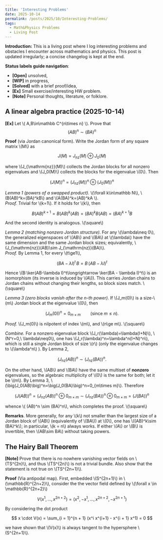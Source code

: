 ```yaml
---
title: 'Interesting Problems'
date: 2025-10-14
permalink: /posts/2025/10/Interesting-Problems/
tags:
  - Math&Physics Problems
  - Living Post
---
```

**Introduction:** This is a living post where I log interesting problems and obstacles I encounter across mathematics and physics. This post is updated irregularly; a concise changelog is kept at the end.

**Status labels guide navigation**:

- **[Open]** unsolved,
- **[WIP]** in progress,
- **[Solved]** with a brief proof/idea,
- **[Ex]** Small exercise/interesting HW problem.
- **[Note]** Personal thoughts, literature, or folklore.

A linear algebra practice (2025-10-14)
---

**[Ex]** Let \\( A,B\in\mathbb C^{n\times n} \\). Prove that
$$
(AB)^n \sim (BA)^n
$$

**Proof** (via Jordan canonical form). Write the Jordan form of any square matrix \\(M\\) as

$$
J(M)=J_{\mathrm{nz}}(M)\oplus J_0(M)
$$

where \\(J_{\mathrm{nz}}(M)\\) collects the Jordan blocks for all nonzero eigenvalues and \\(J_0(M)\\) collects the blocks for the eigenvalue \\(0\\). Then

$$
\big(J(M)\big)^n=\big(J_{\mathrm{nz}}(M)\big)^n\oplus \big(J_0(M)\big)^n
$$

*Lemma 1 (powers of a swapped product).* \\(\forall k\in\mathbb N\\), \\(B(AB)^k=(BA)^kB\\) and \\(A(BA)^k=(AB)^kA \\). \
*Proof.* Trivial for \\(k=1\\). If it holds for \\(k\\), then

$$
B(AB)^{k+1} = B(AB)^k(AB) = (BA)^kB(AB) = (BA)^{k+1} B
$$

And the second identity is analogous. \\(\square\\)

*Lemma 2 (matching nonzero Jordan structure).* For any \\(\lambda\neq 0\\), the generalized eigenspaces of \\(AB\\) and \\(BA\\) at \\(\lambda\\) have the same dimension and the same Jordan block sizes; equivalently, \\(J_{\mathrm{nz}}(AB)\sim J_{\mathrm{nz}}(BA)\\). \
*Proof.* By Lemma 1, for every \\(t\ge1\\),

$$
(BA-\lambda I)^t\,B=B\,(AB-\lambda I)^t
$$

Hence \\(B:\ker(AB-\lambda I)^t\longrightarrow \ker(BA - \lambda I)^t\\) is an isomorphism (its inverse is induced by \\(A\\)). This carries Jordan chains to Jordan chains without changing their lengths, so block sizes match. \\(\square\\)

*Lemma 3 (zero blocks vanish after the $n$-th power).* If \\(J_m(0)\\) is a size-\\(m\\) Jordan block at the eigenvalue \\(0\\), then

$$
\big(J_m(0)\big)^n = 0_{m\times m} \qquad (\text{since }m\le n).
$$

*Proof.* \\(J_m(0)\\) is nilpotent of index \\(m\\), and \\(n\ge m\\). \\(\square\\)

*Combine.* For a nonzero eigenvalue block \\(J_r(\lambda)=\lambda(I+N)\\), \\(N^r=0,\ \lambda\neq0\\), one has \\(J_r(\lambda)^n=\lambda^n(I+N)^n\\), which is still a single Jordan block of size \\(r\\) (only the eigenvalue changes to \\(\lambda^n\\) ). By Lemma 2,

$$
\big(J_{\mathrm{nz}}(AB)\big)^n \sim \big(J_{\mathrm{nz}}(BA)\big)^n .
$$

On the other hand, \\(AB\\) and \\(BA\\) have the same multiset of **nonzero** eigenvalues, so the algebraic multiplicity of \\(0\\) is the same for both; let it be \\(m\\). By Lemma 3, \\(\big(J_0(AB)\big)^n=\big(J_0(BA)\big)^n=0_{m\times m}\\). Therefore

$$
\big(J(AB)\big)^n = \big(J_{\mathrm{nz}}(AB)\big)^n\oplus 0_{m\times m} \sim \big(J_{\mathrm{nz}}(BA)\big)^n\oplus 0_{m\times m} = \big(J(BA)\big)^n
$$

whence \\( (AB)^n \sim (BA)^n\\), which completes the proof. \\(\square\\)

**Remarks**. More generally, for any \\(k\\) not smaller than the largest size of a Jordan block of \\(AB\\) (equivalently of \\(BA\\)) at \\(0\\), one has \\((AB)^k\sim (BA)^k\\); in particular, \\(k = n\\) always works. If either \\(A\\) or \\(B\\) is invertible, then \\(AB\sim BA\\) without taking powers.

The Hairy Ball Theorem
---

**[Note]** Prove that there is no nowhere vanishing vector fields on \\(TS^{2n}\\), and thus \\(TS^{2n}\\) is not a trivial bundle. Also show that the statement is not true on \\(TS^{2n+1}\\).

**Proof** (Via antipodal map). First, embedded \\(S^{2n+1}\\) in \\(\mathbb{R}^{2n+2}\\), consider the the vector field defined by \\(\forall x \in \mathbb{R}^{2n+2}\\)

$$
V(x^{1}, \dots, x^{2n+2}) = (x^2, -x^1, \dots, x^{2n+2}, -x^{2n+1})
$$

By considering the dot product

$$
x \cdot V(x) = \sum_{i = 1}^{n + 1} (x^i x^{i+1} - x^{i + 1} x^1) = 0
$$

we have shown that \\(V(x)\\) is always tangent to the hypersphere \\(S^{2n+1}\\).